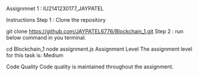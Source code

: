 Assignmnet 1 : IU2141230177_JAYPATEL

Instructions
Step 1 : Clone the repository

git clone https://github.com/JAYPATEL6776/Blockchain_1.git 
Step 2 : run below command in you terminal.

cd Blockchain_1
node assignment.js
Assignment Level
The assignment level for this task is: Medium

Code Quality
Code quality is maintained throughout the assignment.
